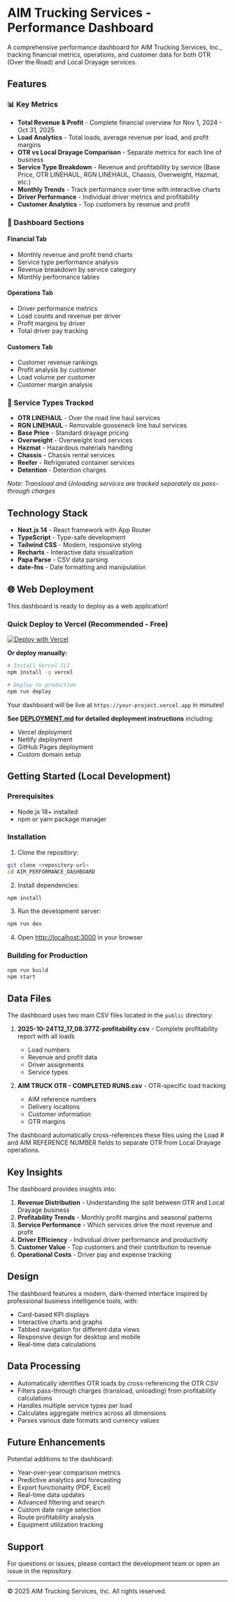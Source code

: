 # AIM Trucking Services - Performance Dashboard

A comprehensive performance dashboard for AIM Trucking Services, Inc., tracking financial metrics, operations, and customer data for both OTR (Over the Road) and Local Drayage services.

## Features

### 📊 Key Metrics
- **Total Revenue & Profit** - Complete financial overview for Nov 1, 2024 - Oct 31, 2025
- **Load Analytics** - Total loads, average revenue per load, and profit margins
- **OTR vs Local Drayage Comparison** - Separate metrics for each line of business
- **Service Type Breakdown** - Revenue and profitability by service (Base Price, OTR LINEHAUL, RGN LINEHAUL, Chassis, Overweight, Hazmat, etc.)
- **Monthly Trends** - Track performance over time with interactive charts
- **Driver Performance** - Individual driver metrics and profitability
- **Customer Analytics** - Top customers by revenue and profit

### 🎨 Dashboard Sections

#### Financial Tab
- Monthly revenue and profit trend charts
- Service type performance analysis
- Revenue breakdown by service category
- Monthly performance tables

#### Operations Tab
- Driver performance metrics
- Load counts and revenue per driver
- Profit margins by driver
- Total driver pay tracking

#### Customers Tab
- Customer revenue rankings
- Profit analysis by customer
- Load volume per customer
- Customer margin analysis

### 🚚 Service Types Tracked
- **OTR LINEHAUL** - Over the road line haul services
- **RGN LINEHAUL** - Removable gooseneck line haul services
- **Base Price** - Standard drayage pricing
- **Overweight** - Overweight load services
- **Hazmat** - Hazardous materials handling
- **Chassis** - Chassis rental services
- **Reefer** - Refrigerated container services
- **Detention** - Detention charges

*Note: Transload and Unloading services are tracked separately as pass-through charges*

## Technology Stack

- **Next.js 14** - React framework with App Router
- **TypeScript** - Type-safe development
- **Tailwind CSS** - Modern, responsive styling
- **Recharts** - Interactive data visualization
- **Papa Parse** - CSV data parsing
- **date-fns** - Date formatting and manipulation

## 🌐 Web Deployment

This dashboard is ready to deploy as a web application!

### Quick Deploy to Vercel (Recommended - Free)

[![Deploy with Vercel](https://vercel.com/button)](https://vercel.com/new/clone?repository-url=https://github.com/aldorayf/AIM_PERFORMANCE_DASHBOARD)

**Or deploy manually:**

```bash
# Install Vercel CLI
npm install -g vercel

# Deploy to production
npm run deploy
```

Your dashboard will be live at `https://your-project.vercel.app` in minutes!

**See [DEPLOYMENT.md](./DEPLOYMENT.md) for detailed deployment instructions** including:
- Vercel deployment
- Netlify deployment
- GitHub Pages deployment
- Custom domain setup

## Getting Started (Local Development)

### Prerequisites
- Node.js 18+ installed
- npm or yarn package manager

### Installation

1. Clone the repository:
```bash
git clone <repository-url>
cd AIM_PERFORMANCE_DASHBOARD
```

2. Install dependencies:
```bash
npm install
```

3. Run the development server:
```bash
npm run dev
```

4. Open [http://localhost:3000](http://localhost:3000) in your browser

### Building for Production

```bash
npm run build
npm start
```

## Data Files

The dashboard uses two main CSV files located in the `public` directory:

1. **2025-10-24T12_17_08.377Z-profitability.csv** - Complete profitability report with all loads
   - Load numbers
   - Revenue and profit data
   - Driver assignments
   - Service types

2. **AIM TRUCK OTR - COMPLETED RUNS.csv** - OTR-specific load tracking
   - AIM reference numbers
   - Delivery locations
   - Customer information
   - OTR margins

The dashboard automatically cross-references these files using the Load # and AIM REFERENCE NUMBER fields to separate OTR from Local Drayage operations.

## Key Insights

The dashboard provides insights into:

1. **Revenue Distribution** - Understanding the split between OTR and Local Drayage business
2. **Profitability Trends** - Monthly profit margins and seasonal patterns
3. **Service Performance** - Which services drive the most revenue and profit
4. **Driver Efficiency** - Individual driver performance and productivity
5. **Customer Value** - Top customers and their contribution to revenue
6. **Operational Costs** - Driver pay and expense tracking

## Design

The dashboard features a modern, dark-themed interface inspired by professional business intelligence tools, with:
- Card-based KPI displays
- Interactive charts and graphs
- Tabbed navigation for different data views
- Responsive design for desktop and mobile
- Real-time data calculations

## Data Processing

- Automatically identifies OTR loads by cross-referencing the OTR CSV
- Filters pass-through charges (transload, unloading) from profitability calculations
- Handles multiple service types per load
- Calculates aggregate metrics across all dimensions
- Parses various date formats and currency values

## Future Enhancements

Potential additions to the dashboard:
- Year-over-year comparison metrics
- Predictive analytics and forecasting
- Export functionality (PDF, Excel)
- Real-time data updates
- Advanced filtering and search
- Custom date range selection
- Route profitability analysis
- Equipment utilization tracking

## Support

For questions or issues, please contact the development team or open an issue in the repository.

---

© 2025 AIM Trucking Services, Inc. All rights reserved.
